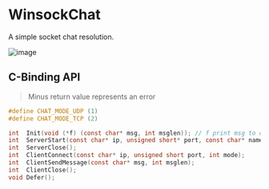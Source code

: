 # WinsockChat
A simple socket chat resolution.

![image](https://user-images.githubusercontent.com/41315874/197382904-6a2f2880-d8a5-4b68-afad-f3251d52dca5.png)

## C-Binding API
> Minus return value represents an error
```c
#define CHAT_MODE_UDP (1)
#define CHAT_MODE_TCP (2)

int  Init(void (*f) (const char* msg, int msglen)); // f print msg to chat
int  ServerStart(const char* ip, unsigned short* port, const char* name, int mode);
int  ServerClose();
int  ClientConnect(const char* ip, unsigned short port, int mode);
int  ClientSendMessage(const char* msg, int msglen);
int  ClientClose();
void Defer();
```
